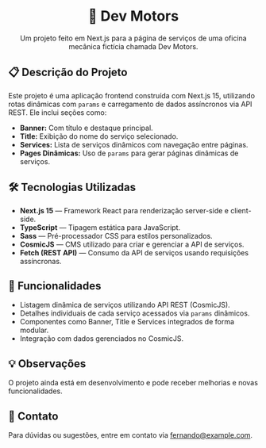 <h1 align="center">🚗 Dev Motors</h1>
<p align="center">
  Um projeto feito em Next.js para a página de serviços de uma oficina mecânica fictícia chamada Dev Motors.
</p>

<h2>📋 Descrição do Projeto</h2>
<p>
  Este projeto é uma aplicação frontend construída com Next.js 15, utilizando rotas dinâmicas com <code>params</code> e carregamento de dados assíncronos via API REST. Ele inclui seções como:
</p>
<ul>
  <li><strong>Banner:</strong> Com título e destaque principal.</li>
  <li><strong>Title:</strong> Exibição do nome do serviço selecionado.</li>
  <li><strong>Services:</strong> Lista de serviços dinâmicos com navegação entre páginas.</li>
  <li><strong>Pages Dinâmicas:</strong> Uso de <code>params</code> para gerar páginas dinâmicas de serviços.</li>
</ul>

<h2>🛠️ Tecnologias Utilizadas</h2>
<ul>
  <li><strong>Next.js 15</strong> — Framework React para renderização server-side e client-side.</li>
  <li><strong>TypeScript</strong> — Tipagem estática para JavaScript.</li>
  <li><strong>Sass</strong> — Pré-processador CSS para estilos personalizados.</li>
  <li><strong>CosmicJS</strong> — CMS utilizado para criar e gerenciar a API de serviços.</li>
  <li><strong>Fetch (REST API)</strong> — Consumo da API de serviços usando requisições assíncronas.</li>
</ul>

<h2>🌟 Funcionalidades</h2>
<ul>
  <li>Listagem dinâmica de serviços utilizando API REST (CosmicJS).</li>
  <li>Detalhes individuais de cada serviço acessados via <code>params</code> dinâmicos.</li>
  <li>Componentes como Banner, Title e Services integrados de forma modular.</li>
  <li>Integração com dados gerenciados no CosmicJS.</li>
</ul>

<h2>💡 Observações</h2>
<p>
  O projeto ainda está em desenvolvimento e pode receber melhorias e novas funcionalidades.
</p>

<h2>📧 Contato</h2>
<p>
  Para dúvidas ou sugestões, entre em contato via <a href="mailto:fernando@example.com">fernando@example.com</a>.
</p>
